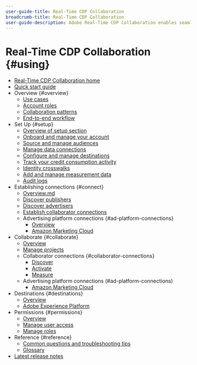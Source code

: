 ```yaml
---
user-guide-title: Real-Time CDP Collaboration
breadcrumb-title: Real-Time CDP Collaboration
user-guide-description: Adobe Real-Time CDP Collaboration enables seamless and secure data sharing and collaboration between advertisers and publishers, facilitating real-time audience insights and personalized marketing strategies.
---
```


# Real-Time CDP Collaboration {#using}

* [Real-Time CDP Collaboration home](./home.md)
* [Quick start guide](./quick-start-guide.md)
* Overview {#overview}
  * [Use cases](./overview/use-cases.md)
  * [Account roles](./overview/roles.md)
  * [Collaboration patterns](./overview/collaboration-patterns.md)
  * [End-to-end workflow](./overview/end-to-end-workflow.md)
* Set Up {#setup}
  * [Overview of setup section](./setup/setup-overview.md)
  * [Onboard and manage your account](./setup/onboard-account.md)
  * [Source and manage audiences](./setup/onboard-audiences.md)
  * [Manage data connections](./setup/manage-data-connection.md)
  * [Configure and manage destinations](./setup/manage-destinations.md)
  * [Track your credit consumption activity](/help/guide/setup/my-activity.md)
  * [Identity crosswalks](./setup/identity-crosswalk.md)
  * [Add and manage measurement data](./setup/onboard-measurement-data.md)
  * [Audit logs](./setup/audit-logs.md)
* Establishing connections {#connect}
  * [Overview.md](./connect/overview.md)
  * [Discover publishers](./connect/discover-publishers.md)
  * [Discover advertisers](./connect/discover-advertisers.md)
  * [Establish collaborator connections](./connect/establishing-connections.md)
  * Advertising platform connections {#ad-platform-connections}
    * [Overview](./connect/advertising-platforms/overview.md)
    * [Amazon Marketing Cloud](./connect/advertising-platforms/amc.md)
* Collaborate {#collaborate}
  * [Overview](./collaborate/overview.md)
  * [Manage projects](./collaborate/manage-projects.md)
  * Collaborator connections {#collaborator-connections}
    * [Discover](./collaborate/discover.md)
    * [Activate](./collaborate/activate.md)
    * [Measure](./collaborate/measure.md)
  * Advertising platform connections (#ad-platform-connections)
    * [Amazon Marketing Cloud](./collaborate/advertising-platforms/amc.md)
* Destinations {#destinations}
  * [Overview](./destinations/overview.md)
  * [Adobe Experience Platform](./destinations/experience-platform.md)
* Permissions {#permissions}
  * [Overview](./permissions/overview.md)
  * [Manage user access](./permissions/manage-user-access.md)
  * [Manage roles](./permissions/manage-roles.md)
* Reference {#reference}
  * [Common questions and troubleshooting tips](./faqs/common-questions.md)
  * [Glossary](./glossary.md)
* [Latest release notes](./release-notes/latest.md)
